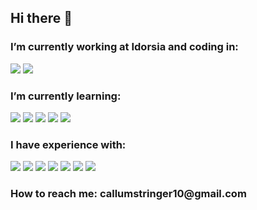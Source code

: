 <p style="text-align: center;">
<h2> Hi there 👋 </h2>
<h3>I’m currently working at Idorsia and coding in:</h3>

<img src="https://img.shields.io/badge/java-%23404040.svg?&style=flat-square&logo=Java"/>
<img src="https://img.shields.io/badge/Apache_Maven-%23404040.svg?&style=flat-square&logo=Apache Maven"/>

<br>
<h3>I’m currently learning:</h3>

<img src="https://img.shields.io/badge/Vue-%23404040.svg?&style=flat-square&logo=Vue.js"/>
<img src="https://img.shields.io/badge/PowerShell-%23404040.svg?&style=flat-square&logo=PowerShell"/>
<img src="https://img.shields.io/badge/node.js%20-%23404040.svg?&style=flat-square&logo=node.js"/>
<img src="https://img.shields.io/badge/javascript%20-%23404040.svg?&style=flat-square&logo=javascript"/>
<img src="https://img.shields.io/badge/markdown-%23404040.svg?&style=flat-square&logo=markdown"/>

<h3>I have experience with:</h3>
<img src="https://img.shields.io/badge/html5%20-%23404040.svg?&style=flat-square&logo=html5"/>
<img src="https://img.shields.io/badge/css3%20-%23404040.svg?&style=flat-square&logo=css3"/>

<img src="https://img.shields.io/badge/git%20-%23404040.svg?&style=flat-square&logo=git"/>
<img src="https://img.shields.io/badge/github%20-%23404040.svg?&style=flat-square&logo=github"/>
<img src="https://img.shields.io/badge/mysql-%23404040.svg?&style=flat-square&logo=mysql"/>
<img src="https://img.shields.io/badge/PowerShell-%23404040.svg?&style=flat-square&logo=PowerShell"/>
<img src="https://img.shields.io/badge/java-%23404040.svg?&style=flat-square&logo=Java"/>

<h3> How to reach me: callumstringer10@gmail.com</h3>
</p>